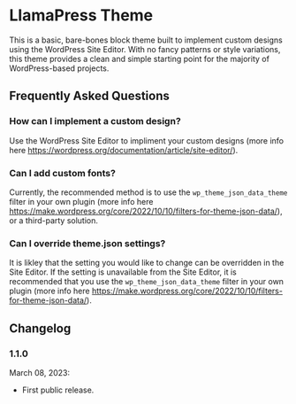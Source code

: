 # LlamaPress Theme
This is a basic, bare-bones block theme built to implement custom designs using the WordPress Site Editor. With no fancy patterns or style variations, this theme provides a clean and simple starting point for the majority of WordPress-based projects.

## Frequently Asked Questions

### How can I implement a custom design?
Use the WordPress Site Editor to impliment your custom designs (more info here https://wordpress.org/documentation/article/site-editor/).

### Can I add custom fonts?
Currently, the recommended method is to use the `wp_theme_json_data_theme` filter in your own plugin (more info here https://make.wordpress.org/core/2022/10/10/filters-for-theme-json-data/), or a third-party solution.

### Can I override theme.json settings?
It is likley that the setting you would like to change can be overridden in the Site Editor. If the setting is unavailable from the Site Editor, it is recommended that you use the `wp_theme_json_data_theme` filter in your own plugin (more info here https://make.wordpress.org/core/2022/10/10/filters-for-theme-json-data/).

## Changelog

### 1.1.0
March 08, 2023:
* First public release.